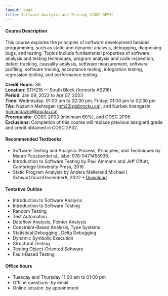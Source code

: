 ```yaml
---
layout: page
title: Software Analysis and Testing (COSC 3P95)
---
```


#### Course Description

This course explores the principles of software development besides programming, such as static and dynamic analysis, debugging, 
diagnosing bugs, and testing. Topics include fundamental properties of software analysis and testing techniques, program analysis 
and code inspection, defect tracking, causality analysis, software measurement, software profiling, software tracing, acceptance 
testing, integration testing, regression testing, and performance testing.

**Credit Hours**: 36\
**Location**: STH216 — South Block (formerly AS216)\
**Period**: Jan 09, 2023 to Apr 07, 2023\
**Time**: Wednesday: 01:00 pm to 02:30 pm, Friday: 01:00 pm to 02:30 pm\
**TAs**: Nazanin Mehregan (nm22jz@brocku.ca), and Nurbek Imangazin (nimangazin@brocku.ca)\
**Prerequisite**: COSC 2P03 (minimum 60%), and COSC 2P05\
**Exclusions**: Completion of this course will replace previous assigned grade and credit obtained in COSC 2P32.

#### Recommended Textbooks
* Software Testing and Analysis: Process, Principles, and Techniques by Mauro Pezzèandet al., isbn: 978-0471455936.
* Introduction to Software Testing by Paul Ammann and Jeff Offutt, Cambridge University Press, 2016.
* Static Program Analysis by Anders Møllerand Michael I. SchwartzbachDecember8, 2022 • [Download](https://cs.au.dk/~amoeller/spa/spa.pdf)
    
#### Tentative Outline
* Introduction to Software Analysis
* Introduction to Software Testing 
* Random Testing
* Test Automation 
* Dataflow Analysis, Pointer Analysis
* Constraint-Based Analysis, Type Systems
* Statistical Debugging , Delta Debugging
* Dynamic Symbolic Execution
* Structural Testing
* Testing Object-Oriented Software
* Fault-Based Testing

#### Office hours 
* Tuesday and Thursday 11:00 am to 01:00 pm
* Offline questions: by email
* Online session: by appointment

